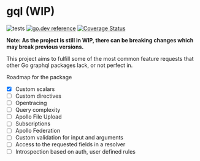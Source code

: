 # gql (WIP)

![tests](https://github.com/rigglo/gql/workflows/tests/badge.svg)
[![go.dev reference](https://img.shields.io/badge/go.dev-reference-007d9c?logo=go&logoColor=white)](https://pkg.go.dev/github.com/rigglo/gql)
[![Coverage Status](https://coveralls.io/repos/github/rigglo/gql/badge.svg?branch=master)](https://coveralls.io/github/rigglo/gql?branch=master)

**Note: As the project is still in WIP, there can be breaking changes which may break previous versions.**

This project aims to fulfill some of the most common feature requests that other Go graphql packages lack, or not perfect in.

Roadmap for the package

- [x] Custom scalars
- [ ] Custom directives
- [ ] Opentracing
- [ ] Query complexity
- [ ] Apollo File Upload
- [ ] Subscriptions
- [ ] Apollo Federation
- [ ] Custom validation for input and arguments
- [ ] Access to the requested fields in a resolver
- [ ] Introspection based on auth, user defined rules
